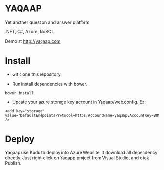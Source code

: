 # YAQAAP
Yet another question and answer platform

.NET, C#, Azure, NoSQL

Demo at http://yaqaap.com

# Install

- Git clone this repository.

- Run install dependencies with bower.

```
bower install
```

- Update your azure storage key account in Yaqaap/web.config. Ex :

```
<add key="storage" value="DefaultEndpointsProtocol=https;AccountName=yaqaap;AccountKey=BOVi0PPafizyc/VWvSkjv6/iDrDceILciqHGMkZEZMTI148/PW45ZtApvdVQ+gLI1S5KDZdd7uw80NW5B6nkmQ==" />
```

# Deploy

Yaqaap use Kudu to deploy into Azure Website. It download all dependency directly.
Just right-click on Yaqapp project from Visual Studio, and click Publish.
